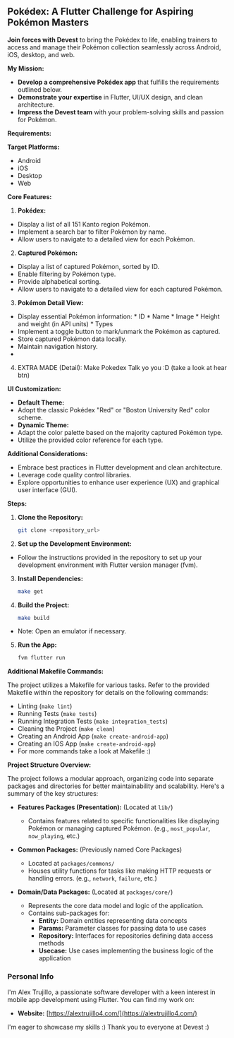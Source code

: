 ## Pokédex: A Flutter Challenge for Aspiring Pokémon Masters

**Join forces with Devest** to bring the Pokédex to life, enabling trainers to access and manage their Pokémon collection seamlessly across Android, iOS, desktop, and web.

**My Mission:**

* **Develop a comprehensive Pokédex app** that fulfills the requirements outlined below.
* **Demonstrate your expertise** in Flutter, UI/UX design, and clean architecture.
* **Impress the Devest team** with your problem-solving skills and passion for Pokémon.

**Requirements:**

**Target Platforms:**
* Android
* iOS
* Desktop
* Web

**Core Features:**

1.  **Pokédex:**
   *   Display a list of all 151 Kanto region Pokémon.
   *   Implement a search bar to filter Pokémon by name.
   *   Allow users to navigate to a detailed view for each Pokémon.

2.  **Captured Pokémon:**
   *   Display a list of captured Pokémon, sorted by ID.
   *   Enable filtering by Pokémon type.
   *   Provide alphabetical sorting.
   *   Allow users to navigate to a detailed view for each captured Pokémon.

3.  **Pokémon Detail View:**
   *   Display essential Pokémon information:
      *   ID
      *   Name
      *   Image
      *   Height and weight (in API units)
      *   Types
   *   Implement a toggle button to mark/unmark the Pokémon as captured.
   *   Store captured Pokémon data locally.
   *   Maintain navigation history. 
   * 
4. EXTRA MADE (Detail): Make Pokedex Talk yo you :D (take a look at hear btn)

**UI Customization:**

*   **Default Theme:**
   *   Adopt the classic Pokédex "Red" or "Boston University Red" color scheme.
*   **Dynamic Theme:**
   *   Adapt the color palette based on the majority captured Pokémon type.
   *   Utilize the provided color reference for each type.

**Additional Considerations:**

*   Embrace best practices in Flutter development and clean architecture.
*   Leverage code quality control libraries.
*   Explore opportunities to enhance user experience (UX) and graphical user interface (GUI).

**Steps:**

1.  **Clone the Repository:**
    ```bash
    git clone <repository_url>
    ```

2.  **Set up the Development Environment:**
   * Follow the instructions provided in the repository to set up your development environment with Flutter version manager (fvm).

3.  **Install Dependencies:**
    ```bash
    make get
    ```

4.  **Build the Project:**
    ```bash
    make build
    ```
   * Note: Open an emulator if necessary.

5.  **Run the App:**
    ```bash
    fvm flutter run
    ```

**Additional Makefile Commands:**

The project utilizes a Makefile for various tasks. Refer to the provided Makefile within the repository for details on the following commands:

* Linting (`make lint`)
* Running Tests (`make tests`)
* Running Integration Tests (`make integration_tests`)
* Cleaning the Project (`make clean`)
* Creating an Android App  (`make create-android-app`)
* Creating an IOS App (`make create-android-app`)
* For more commands take a look at Makefile :) 

**Project Structure Overview:**

The project follows a modular approach, organizing code into separate packages and directories for better maintainability and scalability. Here's a summary of the key structures:

* **Features Packages (Presentation):** (Located at `lib/`)
   * Contains features related to specific functionalities like displaying Pokémon or managing captured Pokémon. (e.g., `most_popular`, `now_playing`, etc.)

* **Common Packages:** (Previously named Core Packages)
   * Located at `packages/commons/`
   * Houses utility functions for tasks like making HTTP requests or handling errors. (e.g., `network`, `failure`, etc.)

* **Domain/Data Packages:** (Located at `packages/core/`)
   * Represents the core data model and logic of the application.
   * Contains sub-packages for:
      * **Entity:** Domain entities representing data concepts 
      * **Params:** Parameter classes for passing data to use cases 
      * **Repository:** Interfaces for repositories defining data access methods 
      * **Usecase:** Use cases implementing the business logic of the application 

### Personal Info

I'm Alex Trujillo, a passionate software developer with a keen interest in mobile app development
using Flutter. You can find my work on:

* **Website:** [https://alextrujillo4.com/](https://alextrujillo4.com/)

I'm eager to showcase my skills :) Thank you to everyone at Devest :)
